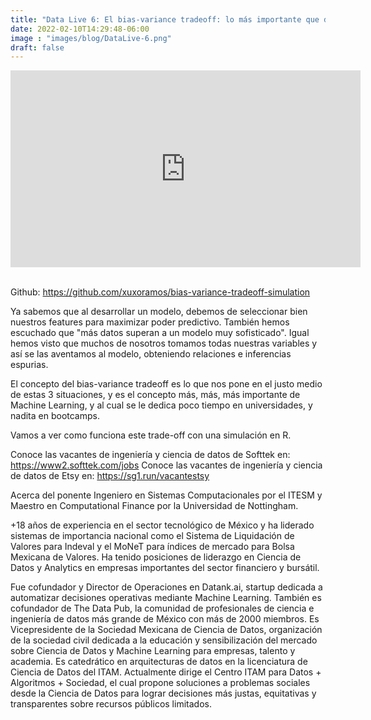 ```yaml
---
title: "Data Live 6: El bias-variance tradeoff: lo más importante que debes saber de Machine Learning"
date: 2022-02-10T14:29:48-06:00
image : "images/blog/DataLive-6.png"
draft: false
---
```



<div class="container">

<center>
<iframe width="560" height="315" src="https://www.youtube.com/embed/rQJDlfBU5Ao" title="YouTube video player" frameborder="0" allow="accelerometer; autoplay; clipboard-write; encrypted-media; gyroscope; picture-in-picture" allowfullscreen></iframe>
</center>

<br>

Github: https://github.com/xuxoramos/bias-variance-tradeoff-simulation

Ya sabemos que al desarrollar un modelo, debemos de seleccionar bien nuestros features para maximizar poder predictivo. También hemos escuchado que "más datos superan a un modelo muy sofisticado". Igual hemos visto que muchos de nosotros tomamos todas nuestras variables y así se las aventamos al modelo, obteniendo relaciones e inferencias espurias.

El concepto del bias-variance tradeoff es lo que nos pone en el justo medio de estas 3 situaciones, y es el concepto más, más, más importante de Machine Learning, y al cual se le dedica poco tiempo en universidades, y nadita en bootcamps.

Vamos a ver como funciona este trade-off con una simulación en R.

Conoce las vacantes de ingeniería y ciencia de datos de Softtek en:
https://www2.softtek.com/jobs
Conoce las vacantes de ingeniería y ciencia de datos de Etsy en:
https://sg1.run/vacantestsy

Acerca del ponente
Ingeniero en Sistemas Computacionales por el ITESM y Maestro en Computational Finance por la Universidad de Nottingham.

+18 años de experiencia en el sector tecnológico de México y ha liderado sistemas de importancia nacional como el Sistema de Liquidación de Valores para Indeval y el MoNeT para índices de mercado para Bolsa Mexicana de Valores. Ha tenido posiciones de liderazgo en Ciencia de Datos y Analytics en empresas importantes del sector financiero y bursátil.

Fue cofundador y Director de Operaciones en Datank.ai, startup dedicada a automatizar decisiones operativas mediante Machine Learning. También es cofundador de The Data Pub, la comunidad de profesionales de ciencia e ingeniería de datos más grande de México con más de 2000 miembros. Es Vicepresidente de la Sociedad Mexicana de Ciencia de Datos, organización de la sociedad civil dedicada a la educación y sensibilización del mercado sobre Ciencia de Datos y Machine Learning para empresas, talento y academia. Es catedrático en arquitecturas de datos en la licenciatura de Ciencia de Datos del ITAM. Actualmente dirige el Centro ITAM para Datos + Algoritmos + Sociedad, el cual propone soluciones a problemas sociales desde la Ciencia de Datos para lograr decisiones más justas, equitativas y transparentes sobre recursos públicos limitados.

</div>